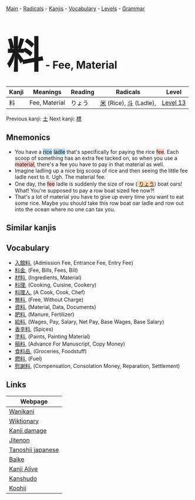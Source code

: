 <style> bigfont {font-size: 100px}</style>
[Main](../README.md) -
[Radicals](../radicals.md) -
[Kanjis](../kanjis.md) -
[Vocabulary](../vocabulary.md) -
[Levels](../levels.md) -
[Grammar](../grammar.md)
# <bigfont> 料</bigfont> - Fee, Material 

| Kanji | Meanings | Reading | Radicals | Level |
| --- | --- | --- | --- | --- |
| 料 | Fee, Material | りょう | [米](../radicals/米.md) (Rice), [斗](../radicals/斗.md) (Ladle),  | [Level 13](../levels/wk_level13.md) |

Previous kanji: [士](士.md) Next kanji: [標](標.md) 

## Mnemonics
 * You have a <span style="background-color:#ADD8E6"> rice</span> <span style="background-color:#ADD8E6"> ladle</span> that's specifically for paying the rice <span style="background-color:#ffcccb"> fee</span>. Each scoop of something has an extra fee tacked on, so when you use a <span style="background-color:#ffcccb"> material</span>, there's a fee you have to pay in that material as well.
* Imagine ladling up a nice big scoop of rice and then seeing the little fee ladle next to it. Ugh. The material fee.
* One day, the <span style="background-color:#ffcccb"> fee</span> ladle is suddenly the size of row (<span style="background-color:#fed8b1"> [りょう](https://jisho.org/search/りょう)</span>) boat oars! What! You're supposed to pay a row boat sized fee now?!
* That's a lot of material you have to give up every time you want to eat some rice. Maybe you should take this row boat oar ladle and row out into the ocean where no one can tax you.


## Similar kanjis
 


## Vocabulary
 * [入館料](../vocabulary/料.md), (Admission Fee, Entrance Fee, Entry Fee)
* [料金](../vocabulary/料.md), (Fee, Bills, Fees, Bill)
* [材料](../vocabulary/料.md), (Ingredients, Material)
* [料理](../vocabulary/料.md), (Cooking, Cuisine, Cookery)
* [料理人](../vocabulary/料.md), (A Cook, Cook, Chef)
* [無料](../vocabulary/料.md), (Free, Without Charge)
* [資料](../vocabulary/料.md), (Material, Data, Documents)
* [肥料](../vocabulary/料.md), (Manure, Fertilizer)
* [給料](../vocabulary/料.md), (Wages, Pay, Salary, Net Pay, Base Wages, Base Salary)
* [香辛料](../vocabulary/料.md), (Spices)
* [塗料](../vocabulary/料.md), (Paints, Painting Material)
* [稿料](../vocabulary/料.md), (Advance For Manuscript, Copy Money)
* [食料品](../vocabulary/料.md), (Groceries, Foodstuff)
* [燃料](../vocabulary/料.md), (Fuel)
* [慰謝料](../vocabulary/料.md), (Compensation, Consolation Money, Reparation, Settlement)



## Links 

| Webpage |
| --- |
| [Wanikani          ](https://www.wanikani.com/kanji/料) |
| [Wiktionary        ](https://en.wiktionary.org/wiki/料) |
| [Kanji damage      ](http://www.kanjidamage.com/kanji/search?utf8=✓&q=料) |
| [Jitenon           ](https://jitenon.com/kanji/料) |
| [Tanoshii japanese ](https://www.tanoshiijapanese.com/dictionary/kanji.cfm?k=料) |
| [Baike             ](https://baike.baidu.com/item/料) |
| [Kanji Alive       ](https://app.kanjialive.com/料) |
| [Kanshudo          ](https://www.kanshudo.com/searchmn?q=料) |
| [Koohii            ](https://kanji.koohii.com/study/kanji/料) |
